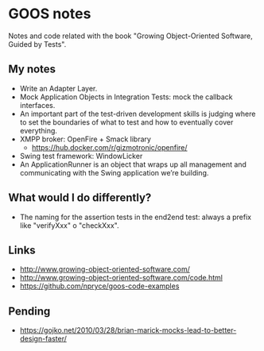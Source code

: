 # GOOS notes
Notes and code related with the book "Growing Object-Oriented Software, Guided by Tests".

## My notes
* Write an Adapter Layer.
* Mock Application Objects in Integration Tests: mock the callback interfaces.
* An important part of the test-driven development skills is judging where to set the boundaries of what to test and how to eventually cover everything.
* XMPP broker: OpenFire + Smack library
    * https://hub.docker.com/r/gizmotronic/openfire/
* Swing test framework: WindowLicker
* An ApplicationRunner is an object that wraps up all management and communicating with the Swing application we’re building.

## What would I do differently?
* The naming for the assertion tests in the end2end test: always a prefix like "verifyXxx" o "checkXxx".

## Links
* http://www.growing-object-oriented-software.com/
* http://www.growing-object-oriented-software.com/code.html
* https://github.com/npryce/goos-code-examples

## Pending
* https://gojko.net/2010/03/28/brian-marick-mocks-lead-to-better-design-faster/